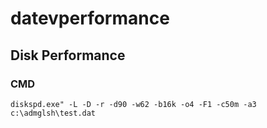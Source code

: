 # datevperformance

## Disk Performance

### CMD

```Shell
diskspd.exe" -L -D -r -d90 -w62 -b16k -o4 -F1 -c50m -a3 c:\admglsh\test.dat
```

